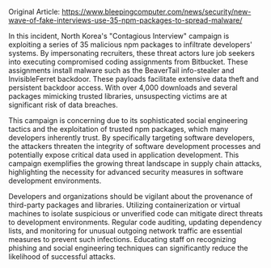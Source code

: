 Original Article: https://www.bleepingcomputer.com/news/security/new-wave-of-fake-interviews-use-35-npm-packages-to-spread-malware/

In this incident, North Korea's "Contagious Interview" campaign is exploiting a series of 35 malicious npm packages to infiltrate developers' systems. By impersonating recruiters, these threat actors lure job seekers into executing compromised coding assignments from Bitbucket. These assignments install malware such as the BeaverTail info-stealer and InvisibleFerret backdoor. These payloads facilitate extensive data theft and persistent backdoor access. With over 4,000 downloads and several packages mimicking trusted libraries, unsuspecting victims are at significant risk of data breaches.

This campaign is concerning due to its sophisticated social engineering tactics and the exploitation of trusted npm packages, which many developers inherently trust. By specifically targeting software developers, the attackers threaten the integrity of software development processes and potentially expose critical data used in application development. This campaign exemplifies the growing threat landscape in supply chain attacks, highlighting the necessity for advanced security measures in software development environments.

Developers and organizations should be vigilant about the provenance of third-party packages and libraries. Utilizing containerization or virtual machines to isolate suspicious or unverified code can mitigate direct threats to development environments. Regular code auditing, updating dependency lists, and monitoring for unusual outgoing network traffic are essential measures to prevent such infections. Educating staff on recognizing phishing and social engineering techniques can significantly reduce the likelihood of successful attacks.